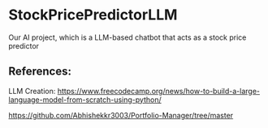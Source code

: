 # StockPricePredictorLLM
Our AI project, which is a LLM-based chatbot that acts as a stock price predictor


## References:

LLM Creation: https://www.freecodecamp.org/news/how-to-build-a-large-language-model-from-scratch-using-python/

https://github.com/Abhishekkr3003/Portfolio-Manager/tree/master


